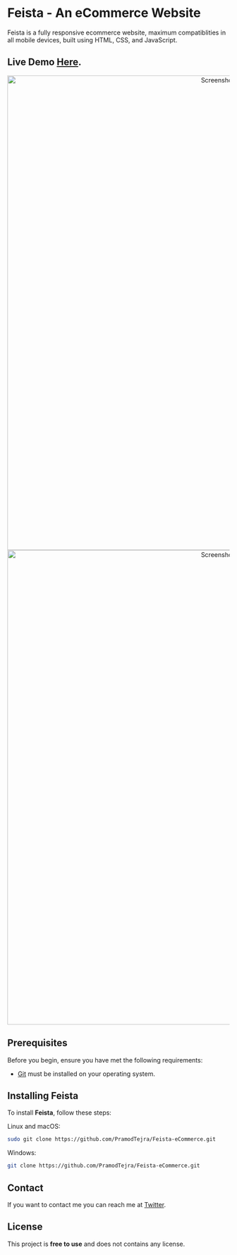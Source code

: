 # Feista - An eCommerce Website

Feista is a fully responsive ecommerce website, maximum compatiblities in all mobile devices, built using HTML, CSS, and JavaScript.

## Live Demo **[Here]([https://feista-ecommerce.netlify.app/](https://health-tracker-4asjs8oaw-pramodtejras-projects.vercel.app/)).**

<p align="center"> 
  <a href="https://feista-ecommerce.netlify.app/" target="_blank">
    <img width="1077" alt="Screenshot 2023-06-06 212343" src="https://github.com/PramodTejra/Feista-eCommerce/assets/99544644/15be1777-c799-4829-9016-5b463d2034bc">
        <img width="1077" alt="Screenshot 2023-06-06 212343" src="https://github.com/PramodTejra/Feista-eCommerce/assets/99544644/76de01ae-fdc0-43bb-8b78-6d42525b2fd1">
  </a>
</p>

## Prerequisites

Before you begin, ensure you have met the following requirements:

* [Git](https://git-scm.com/downloads "Download Git") must be installed on your operating system.

## Installing Feista

To install **Feista**, follow these steps:

Linux and macOS:

```bash
sudo git clone https://github.com/PramodTejra/Feista-eCommerce.git
```

Windows:

```bash
git clone https://github.com/PramodTejra/Feista-eCommerce.git
```

## Contact

If you want to contact me you can reach me at [Twitter](https://www.linkedin.com/in/pramod-tejra-45b9b9237/).

## License

This project is **free to use** and does not contains any license.

